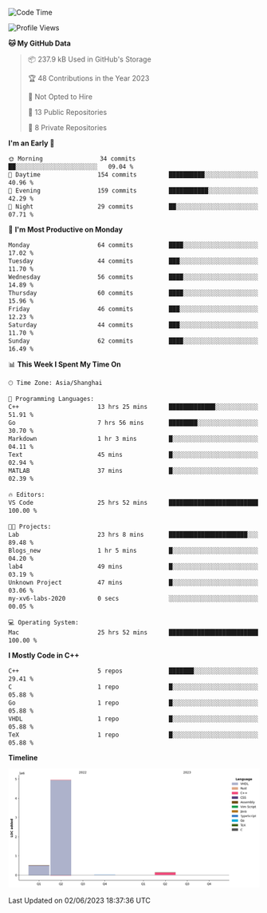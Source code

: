<!--START_SECTION:waka-->
![Code Time](http://img.shields.io/badge/Code%20Time-94%20hrs%2040%20mins-blue)

![Profile Views](http://img.shields.io/badge/Profile%20Views-8-blue)

**🐱 My GitHub Data** 

> 📦 237.9 kB Used in GitHub's Storage 
 > 
> 🏆 48 Contributions in the Year 2023
 > 
> 🚫 Not Opted to Hire
 > 
> 📜 13 Public Repositories 
 > 
> 🔑 8 Private Repositories 
 > 
**I'm an Early 🐤** 

```text
🌞 Morning                34 commits          ██░░░░░░░░░░░░░░░░░░░░░░░   09.04 % 
🌆 Daytime                154 commits         ██████████░░░░░░░░░░░░░░░   40.96 % 
🌃 Evening                159 commits         ███████████░░░░░░░░░░░░░░   42.29 % 
🌙 Night                  29 commits          ██░░░░░░░░░░░░░░░░░░░░░░░   07.71 % 
```
📅 **I'm Most Productive on Monday** 

```text
Monday                   64 commits          ████░░░░░░░░░░░░░░░░░░░░░   17.02 % 
Tuesday                  44 commits          ███░░░░░░░░░░░░░░░░░░░░░░   11.70 % 
Wednesday                56 commits          ████░░░░░░░░░░░░░░░░░░░░░   14.89 % 
Thursday                 60 commits          ████░░░░░░░░░░░░░░░░░░░░░   15.96 % 
Friday                   46 commits          ███░░░░░░░░░░░░░░░░░░░░░░   12.23 % 
Saturday                 44 commits          ███░░░░░░░░░░░░░░░░░░░░░░   11.70 % 
Sunday                   62 commits          ████░░░░░░░░░░░░░░░░░░░░░   16.49 % 
```


📊 **This Week I Spent My Time On** 

```text
🕑︎ Time Zone: Asia/Shanghai

💬 Programming Languages: 
C++                      13 hrs 25 mins      █████████████░░░░░░░░░░░░   51.91 % 
Go                       7 hrs 56 mins       ████████░░░░░░░░░░░░░░░░░   30.70 % 
Markdown                 1 hr 3 mins         █░░░░░░░░░░░░░░░░░░░░░░░░   04.11 % 
Text                     45 mins             █░░░░░░░░░░░░░░░░░░░░░░░░   02.94 % 
MATLAB                   37 mins             █░░░░░░░░░░░░░░░░░░░░░░░░   02.39 % 

🔥 Editors: 
VS Code                  25 hrs 52 mins      █████████████████████████   100.00 % 

🐱‍💻 Projects: 
Lab                      23 hrs 8 mins       ██████████████████████░░░   89.48 % 
Blogs_new                1 hr 5 mins         █░░░░░░░░░░░░░░░░░░░░░░░░   04.20 % 
lab4                     49 mins             █░░░░░░░░░░░░░░░░░░░░░░░░   03.19 % 
Unknown Project          47 mins             █░░░░░░░░░░░░░░░░░░░░░░░░   03.06 % 
my-xv6-labs-2020         0 secs              ░░░░░░░░░░░░░░░░░░░░░░░░░   00.05 % 

💻 Operating System: 
Mac                      25 hrs 52 mins      █████████████████████████   100.00 % 
```

**I Mostly Code in C++** 

```text
C++                      5 repos             ███████░░░░░░░░░░░░░░░░░░   29.41 % 
C                        1 repo              █░░░░░░░░░░░░░░░░░░░░░░░░   05.88 % 
Go                       1 repo              █░░░░░░░░░░░░░░░░░░░░░░░░   05.88 % 
VHDL                     1 repo              █░░░░░░░░░░░░░░░░░░░░░░░░   05.88 % 
TeX                      1 repo              █░░░░░░░░░░░░░░░░░░░░░░░░   05.88 % 
```



**Timeline**

![Lines of Code chart](https://raw.githubusercontent.com/xkz0777/xkz0777/master/assets/bar_graph.png)


 Last Updated on 02/06/2023 18:37:36 UTC
<!--END_SECTION:waka-->
